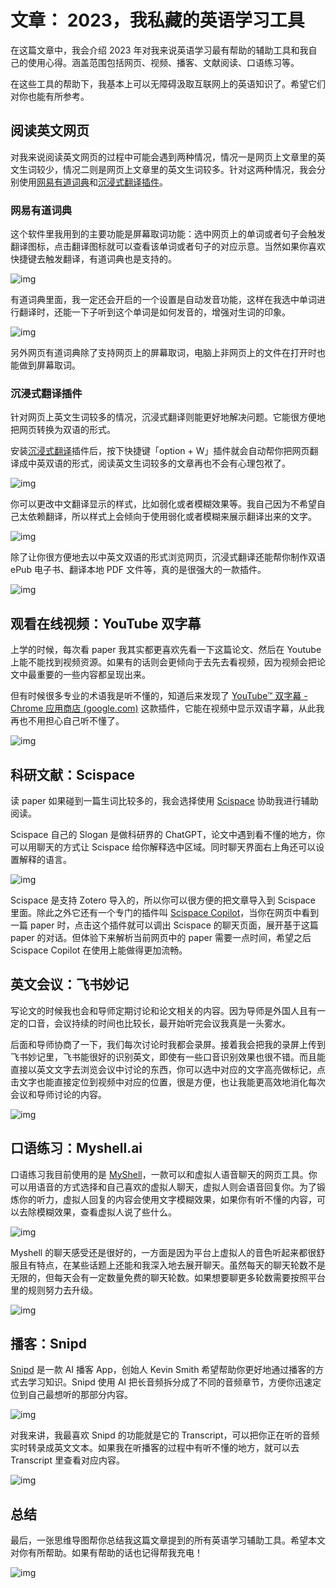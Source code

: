 # 文章： 2023，我私藏的英语学习工具

在这篇文章中，我会介绍 2023 年对我来说英语学习最有帮助的辅助工具和我自己的使用心得。涵盖范围包括网页、视频、播客、文献阅读、口语练习等。

在这些工具的帮助下，我基本上可以无障碍汲取互联网上的英语知识了。希望它们对你也能有所参考。

## 阅读英文网页

对我来说阅读英文网页的过程中可能会遇到两种情况，情况一是网页上文章里的英文生词较少，情况二则是网页上文章里的英文生词较多。针对这两种情况，我会分别使用[网易有道词典](https://sspai.com/link?target=https%3A%2F%2Fcidian.youdao.com%2Fdownload-app)和[沉浸式翻译插件](https://sspai.com/link?target=https%3A%2F%2Fchrome.google.com%2Fwebstore%2Fdetail%2Fimmersive-translate%2Fbpoadfkcbjbfhfodiogcnhhhpibjhbnh%3Fhl%3Dzh-CN)。

### 网易有道词典

这个软件里我用到的主要功能是屏幕取词功能：选中网页上的单词或者句子会触发翻译图标，点击翻译图标就可以查看该单词或者句子的对应示意。当然如果你喜欢快捷键去触发翻译，有道词典也是支持的。

![img](1.png)

有道词典里面，我一定还会开启的一个设置是自动发音功能，这样在我选中单词进行翻译时，还能一下子听到这个单词是如何发音的，增强对生词的印象。

![img](1-16887088800411.png)

另外网页有道词典除了支持网页上的屏幕取词，电脑上非网页上的文件在打开时也能做到屏幕取词。

### 沉浸式翻译插件

针对网页上英文生词较多的情况，沉浸式翻译则能更好地解决问题。它能很方便地把网页转换为双语的形式。

安装[沉浸式翻译](https://sspai.com/link?target=https%3A%2F%2Fchrome.google.com%2Fwebstore%2Fdetail%2Fimmersive-translate%2Fbpoadfkcbjbfhfodiogcnhhhpibjhbnh%3Fhl%3Dzh-CN)插件后，按下快捷键「option + W」插件就会自动帮你把网页翻译成中英双语的形式，阅读英文生词较多的文章再也不会有心理包袱了。

![img](1-16887088800412.png)

你可以更改中文翻译显示的样式，比如弱化或者模糊效果等。我自己因为不希望自己太依赖翻译，所以样式上会倾向于使用弱化或者模糊来展示翻译出来的文字。

![img](1-16887088800413.png)

除了让你很方便地去以中英文双语的形式浏览网页，沉浸式翻译还能帮你制作双语 ePub 电子书、翻译本地 PDF 文件等，真的是很强大的一款插件。

![img](1-16887088800414.png)

## 观看在线视频：YouTube 双字幕

上学的时候，每次看 paper 我其实都更喜欢先看一下这篇论文、然后在 Youtube 上能不能找到视频资源。如果有的话则会更倾向于去先去看视频，因为视频会把论文中最重要的一些内容都呈现出来。

但有时候很多专业的术语我是听不懂的，知道后来发现了 [YouTube™ 双字幕 - Chrome 应用商店 (google.com)](https://chrome.google.com/webstore/detail/youtube-dual-subtitles/hkbdddpiemdeibjoknnofflfgbgnebcm) 这款插件，它能在视频中显示双语字幕，从此我再也不用担心自己听不懂了。

![img](1-16887088800415.png)

## 科研文献：Scispace

读 paper 如果碰到一篇生词比较多的，我会选择使用 [Scispace](https://sspai.com/link?target=https%3A%2F%2Ftypeset.io%2F) 协助我进行辅助阅读。

Scispace 自己的 Slogan 是做科研界的 ChatGPT，论文中遇到看不懂的地方，你可以用聊天的方式让 Scispace 给你解释选中区域。同时聊天界面右上角还可以设置解释的语言。

![img](1-16887088800416.png)

Scispace 是支持 Zotero 导入的，所以你可以很方便的把文章导入到 Scispace 里面。除此之外它还有一个专门的插件叫 [Scispace Copilot](https://sspai.com/link?target=https%3A%2F%2Fchrome.google.com%2Fwebstore%2Fdetail%2Fscispace-copilot%2Fcipccbpjpemcnijhjcdjmkjhmhniiick)，当你在网页中看到一篇 paper 时，点击这个插件就可以调出 Scispace 的聊天页面，展开基于这篇 paper 的对话。但体验下来解析当前网页中的 paper 需要一点时间，希望之后 Scispace Copilot 在使用上能做得更加流畅。

## 英文会议：飞书妙记

写论文的时候我也会和导师定期讨论和论文相关的内容。因为导师是外国人且有一定的口音，会议持续的时间也比较长，最开始听完会议我真是一头雾水。

后面和导师协商了一下，我们每次讨论时我都会录屏。接着我会把我的录屏上传到飞书妙记里，飞书能很好的识别英文，即使有一些口音识别效果也很不错。而且能直接以英文文字去浏览会议中讨论的东西，你可以选中对应的文字高亮做标记，点击文字也能直接定位到视频中对应的位置，很是方便，也让我能更高效地消化每次会议和导师讨论的内容。

![img](1-16887088800417.png)

## 口语练习：Myshell.ai

口语练习我目前使用的是 [MyShell](https://sspai.com/link?target=https%3A%2F%2Fmyshell.ai%2F)，一款可以和虚拟人语音聊天的网页工具。你可以用语音的方式选择和自己喜欢的虚拟人聊天，虚拟人则会语音回复你。为了锻炼你的听力，虚拟人回复的内容会使用文字模糊效果，如果你有听不懂的内容，可以去除模糊效果，查看虚拟人说了些什么。

![img](1-16887088800418.png)

Myshell 的聊天感受还是很好的，一方面是因为平台上虚拟人的音色听起来都很舒服且有特点，在某些话题上还能和我深入地去展开聊天。虽然每天的聊天轮数不是无限的，但每天会有一定数量免费的聊天轮数。如果想要聊更多轮数需要按照平台里的规则努力去升级。

![img](1-16887088800429.png)

## 播客：Snipd

[Snipd](https://sspai.com/link?target=https%3A%2F%2Fwww.snipd.com%2F) 是一款 AI 播客 App，创始人 Kevin Smith 希望帮助你更好地通过播客的方式去学习知识。Snipd 使用 AI 把长音频拆分成了不同的音频章节，方便你迅速定位到自己最想听的那部分内容。

![img](1-168870888004210.png)

对我来讲，我最喜欢 Snipd 的功能就是它的 Transcript，可以把你正在听的音频实时转录成英文文本。如果我在听播客的过程中有听不懂的地方，就可以去 Transcript 里查看对应内容。

![img](1-168870888004211.png)

## 总结

最后，一张思维导图帮你总结我这篇文章提到的所有英语学习辅助工具。希望本文对你有所帮助。如果有帮助的话也记得帮我充电！

![img](1-168870888004212.png)
